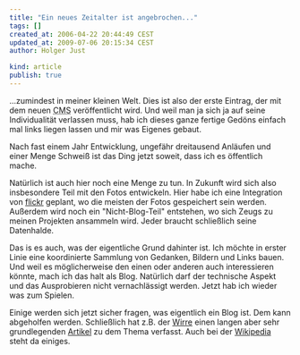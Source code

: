 ```yaml
---
title: "Ein neues Zeitalter ist angebrochen..."
tags: []
created_at: 2006-04-22 20:44:49 CEST
updated_at: 2009-07-06 20:15:34 CEST
author: Holger Just

kind: article
publish: true
---
```


...zumindest in meiner kleinen Welt. Dies ist also der erste Eintrag, der mit dem neuen <abbr title="Content Management System">CMS</abbr> veröffentlicht wird. Und weil man ja sich ja auf seine Individualität verlassen muss, hab ich dieses ganze fertige Gedöns einfach mal links liegen lassen und mir was Eigenes gebaut. 

Nach fast einem Jahr Entwicklung, ungefähr dreitausend Anläufen und einer Menge Schweiß ist das Ding jetzt soweit, dass ich es öffentlich mache.

Natürlich ist auch hier noch eine Menge zu tun. In Zukunft wird sich also insbesondere Teil mit den Fotos entwickeln. Hier habe ich eine Integration von [flickr](http://www.flickr.com) geplant, wo die meisten der Fotos gespeichert sein werden. Außerdem wird noch ein "Nicht-Blog-Teil" entstehen, wo sich Zeugs zu meinen Projekten ansammeln wird. Jeder braucht schließlich seine Datenhalde.

Das is es auch, was der eigentliche Grund dahinter ist. Ich möchte in erster Linie eine koordinierte Sammlung von Gedanken, Bildern und Links bauen. Und weil es möglicherweise den einen oder anderen auch interessieren könnte, mach ich das halt als Blog. Natürlich darf der technische Aspekt und das Ausprobieren nicht vernachlässigt werden. Jetzt hab ich wieder was zum Spielen.

Einige werden sich jetzt sicher fragen, was eigentlich ein Blog ist. Dem kann abgeholfen werden. Schließlich hat z.B. der [Wirre](http://wirres.net/) einen langen aber sehr grundlegenden [Artikel](http://wirres.net/article/articleview/3202/1/6/) zu dem Thema verfasst. Auch bei der [Wikipedia](http://de.wikipedia.org/wiki/Blog) steht da einiges.